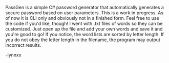 PassGen is a simple C# password generator that automatically generates a secure password based on user parameters.
This is a work in progress. As of now it is CLI only and obviously not in a finished form.
Feel free to use the code if you'd like, though!
I went with .txt files of words so they can be customized. Just open up the file and add your own words and save it and you're good to go!
If you notice, the word lists are sorted by letter length. 
If you do not obey the letter length in the filename, the program may output incorrect results.

-lynnxx
